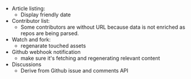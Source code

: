 * Article listing:
  * Display friendly date
* Contributor list:
  * Some contributors are without URL because data is not enriched as repos are being parsed.
* Watch and fork:
  * regenarate touched assets
* Github webhook notification
  * make sure it's fetching and regenerating relevant content
* Discussions
  * Derive from Github issue and comments API